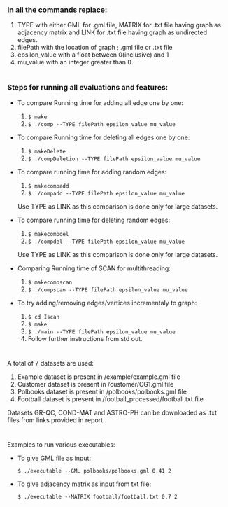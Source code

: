 ### In all the commands replace: ###

1) TYPE with either GML for .gml file, MATRIX for .txt file having graph as adjacency matrix and LINK for .txt file having graph as undirected edges.
2) filePath with the location of graph ; .gml file or .txt file
3) epsilon_value with a float between 0(inclusive) and 1
4) mu_value with an integer greater than 0
#

### Steps for running all evaluations and features: ###

* To compare Running time for adding all edge one by one:
    1) `$ make`
    2) `$ ./comp --TYPE filePath epsilon_value mu_value`

* To compare Running time for deleting all edges one by one:
    1) `$ makeDelete`
    2) `$ ./compDeletion --TYPE filePath epsilon_value mu_value`

* To compare running time for adding random edges:
    1) `$ makecompadd`
    2) `$ ./compadd --TYPE filePath epsilon_value mu_value`

    Use TYPE as LINK as this comparison is done only for large datasets.

* To compare running time for deleting random edges:
    1) `$ makecompdel`
    2) `$ ./compdel --TYPE filePath epsilon_value mu_value`

    Use TYPE as LINK as this comparison is done only for large datasets.

* Comparing Running time of SCAN for multithreading:
    1) `$ makecompscan`
    2) `$ ./compscan --TYPE filePath epsilon_value mu_value`

* To try adding/removing edges/vertices incrementaly to graph:
    1) `$ cd Iscan`
    2) `$ make`
    3) `$ ./main --TYPE filePath epsilon_value mu_value`
    4) Follow further instructions from std out.
#
A total of 7 datasets are used:
1) Example dataset is present in /example/example.gml file
2) Customer dataset is present in /customer/CG1.gml file
3) Polbooks dataset is present in /polbooks/polbooks.gml file
4) Football dataset is present in /football_processed/football.txt file

Datasets GR-QC, COND-MAT and ASTRO-PH can be downloaded as .txt files from links provided in report.
#
Examples to run various executables:
* To give GML file as input:

   `$ ./executable --GML polbooks/polbooks.gml 0.41 2`

* To give adjacency matrix as input from txt file:

    `$ ./executable --MATRIX football/football.txt 0.7 2`

